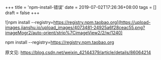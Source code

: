 +++
title = 'npm-install-错误'
date = 2019-07-02T17:26:36+08:00
tags = []
draft = false
+++

![npm install --registry=https://registry.npm.taobao.org](https://upload-images.jianshu.io/upload_images/4073481-24925a6f28ceac55.png?imageMogr2/auto-orient/strip%7CimageView2/2/w/1240)

npm install --registry=https://registry.npm.taobao.org

原文见: 
https://blog.csdn.net/weixin_42144379/article/details/86064214

